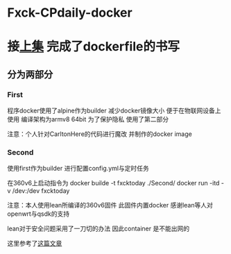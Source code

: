 # Fxck-CPdaily-docker

# 接[上集](https://github.com/Ronald-247533/FxxkToday) 完成了dockerfile的书写

## 分为两部分

### First

程序docker使用了alpine作为builder 减少docker镜像大小 便于在物联网设备上使用 编译架构为armv8 64bit
为了保护隐私 使用了第二部分

注意：个人针对CarltonHere的代码进行魔改 并制作的docker image

### Second

使用first作为builder 进行配置config.yml与定时任务

在360v6上启动指令为
docker builde -t fxcktoday ./Second/
docker run -itd -v /dev:/dev fxcktoday

注意：本人使用lean所编译的360v6固件 此固件内置docker 感谢lean等人对openwrt与qsdk的支持

lean对于安全问题采用了一刀切的办法 因此container 是不能出网的

这里参考了[这篇文章](https://zhuanlan.zhihu.com/p/446948929)
